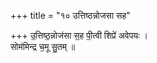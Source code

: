 +++
title = "१० उत्तिष्ठन्नोजसा सह"

+++
उ॒त्तिष्ठ॒न्नोज॑सा स॒ह पी॒त्वी शिप्रे॑ अवेपयः ।  
सोम॑मिन्द्र च॒मू सु॒तम् ॥